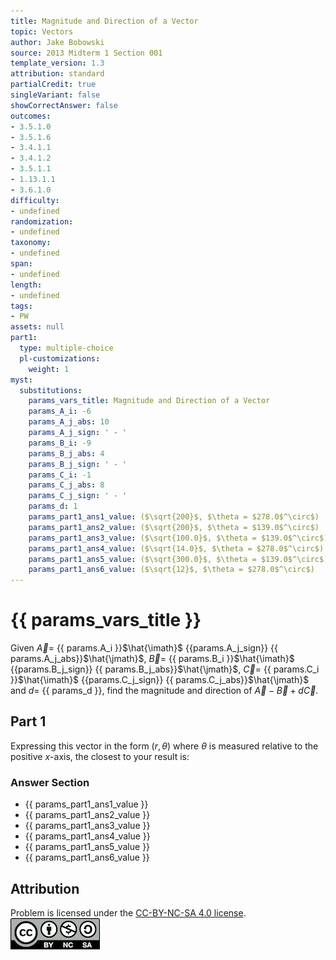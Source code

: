 ```yaml
---
title: Magnitude and Direction of a Vector
topic: Vectors
author: Jake Bobowski
source: 2013 Midterm 1 Section 001
template_version: 1.3
attribution: standard
partialCredit: true
singleVariant: false
showCorrectAnswer: false
outcomes:
- 3.5.1.0
- 3.5.1.6
- 3.4.1.1
- 3.4.1.2
- 3.5.1.1
- 1.13.1.1
- 3.6.1.0
difficulty:
- undefined
randomization:
- undefined
taxonomy:
- undefined
span:
- undefined
length:
- undefined
tags:
- PW
assets: null
part1:
  type: multiple-choice
  pl-customizations:
    weight: 1
myst:
  substitutions:
    params_vars_title: Magnitude and Direction of a Vector
    params_A_i: -6
    params_A_j_abs: 10
    params_A_j_sign: ' - '
    params_B_i: -9
    params_B_j_abs: 4
    params_B_j_sign: ' - '
    params_C_i: -1
    params_C_j_abs: 8
    params_C_j_sign: ' - '
    params_d: 1
    params_part1_ans1_value: ($\sqrt{200}$, $\theta = $278.0$^\circ$)
    params_part1_ans2_value: ($\sqrt{200}$, $\theta = $139.0$^\circ$)
    params_part1_ans3_value: ($\sqrt{100.0}$, $\theta = $139.0$^\circ$)
    params_part1_ans4_value: ($\sqrt{14.0}$, $\theta = $278.0$^\circ$)
    params_part1_ans5_value: ($\sqrt{300.0}$, $\theta = $139.0$^\circ$)
    params_part1_ans6_value: ($\sqrt{12}$, $\theta = $278.0$^\circ$)
---
```

# {{ params_vars_title }}
Given $\vec{A} =$ {{ params.A_i }}$\hat{\imath}$ {{params.A_j_sign}} {{ params.A_j_abs}}$\hat{\jmath}$, $\vec{B} =$ {{ params.B_i }}$\hat{\imath}$ {{params.B_j_sign}} {{ params.B_j_abs}}$\hat{\jmath}$, $\vec{C} =$ {{ params.C_i }}$\hat{\imath}$ {{params.C_j_sign}} {{ params.C_j_abs}}$\hat{\jmath}$ and $d=$ {{ params_d }}, find the magnitude and direction of $\vec{A}-\vec{B}+d\vec{C}$.

## Part 1

Expressing this vector in the form $(r,\theta)$ where $\theta$ is measured relative to the positive $x$-axis, the closest to your result is:

### Answer Section

- {{ params_part1_ans1_value }}
- {{ params_part1_ans2_value }}
- {{ params_part1_ans3_value }}
- {{ params_part1_ans4_value }}
- {{ params_part1_ans5_value }}
- {{ params_part1_ans6_value }}

## Attribution

Problem is licensed under the [CC-BY-NC-SA 4.0 license](https://creativecommons.org/licenses/by-nc-sa/4.0/).<br> ![The Creative Commons 4.0 license requiring attribution-BY, non-commercial-NC, and share-alike-SA license.](https://raw.githubusercontent.com/firasm/bits/master/by-nc-sa.png)